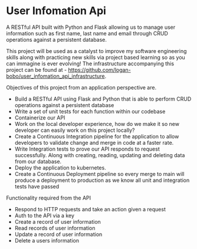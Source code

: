 # User Infomation Api
A RESTful API built with Python and Flask allowing us to manage user information such as first name, last name and email 
through CRUD operations against a persistent database. 

This project will be used as a catalyst to improve my software engineering skills along with practicing new skills via 
project based learning so as you can immagine is ever evolving! The infrastructure accompanying this project can be 
found at - https://github.com/logan-bobo/user_infomation_api_infrastructure.

Objectives of this project from an application perspective are.
- Build a RESTful API using Flask and Python that is able to perform CRUD operations against a persistent database
- Write a set of unit tests for each function within our codebase 
- Containerize our API 
- Work on the local developer experience, how do we make it so new developer can easily work on this project locally?
- Create a Continuous Integration pipeline for the application to allow developers to validate change and merge in 
code at a faster rate. 
- Write Integration tests to prove our API responds to request successfully. Along with creating, reading, updating and 
deleting data from our database.
- Deploy the application to kubernetes.
- Create a Continuous Deployment pipeline so every merge to main will produce a deployment to production as we know all 
unit and integration tests have passed

Functionality required from the API
- Respond to HTTP requests and take an action given a request
- Auth to the API via a key
- Create a record of user information 
- Read records of user information
- Update a record of user information 
- Delete a users information
